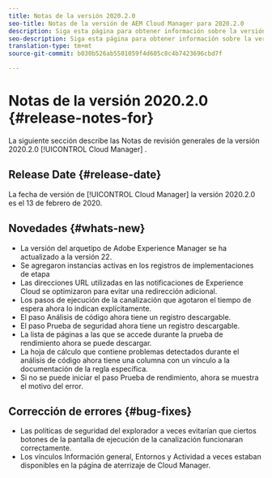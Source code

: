 ```yaml
---
title: Notas de la versión 2020.2.0
seo-title: Notas de la versión de AEM Cloud Manager para 2020.2.0
description: Siga esta página para obtener información sobre la versión 2020.2.0 de Cloud Manager
seo-description: Siga esta página para obtener información sobre la versión 2020.2.0 de AEM Cloud Manager
translation-type: tm+mt
source-git-commit: b030b526ab5501059f4d605c8c4b7423696cbd7f

---
```


# Notas de la versión 2020.2.0 {#release-notes-for}

La siguiente sección describe las Notas de revisión generales de la versión 2020.2.0 [!UICONTROL Cloud Manager] .

## Release Date {#release-date}

La fecha de versión de [!UICONTROL Cloud Manager] la versión 2020.2.0 es el 13 de febrero de 2020.

## Novedades {#whats-new}

* La versión del arquetipo de Adobe Experience Manager se ha actualizado a la versión 22.
* Se agregaron instancias activas en los registros de implementaciones de etapa
* Las direcciones URL utilizadas en las notificaciones de Experience Cloud se optimizaron para evitar una redirección adicional.
* Los pasos de ejecución de la canalización que agotaron el tiempo de espera ahora lo indican explícitamente.
* El paso Análisis de código ahora tiene un registro descargable.
* El paso Prueba de seguridad ahora tiene un registro descargable.
* La lista de páginas a las que se accede durante la prueba de rendimiento ahora se puede descargar.
* La hoja de cálculo que contiene problemas detectados durante el análisis de código ahora tiene una columna con un vínculo a la documentación de la regla específica.
* Si no se puede iniciar el paso Prueba de rendimiento, ahora se muestra el motivo del error.

## Corrección de errores {#bug-fixes}

* Las políticas de seguridad del explorador a veces evitarían que ciertos botones de la pantalla de ejecución de la canalización funcionaran correctamente.
* Los vínculos Información general, Entornos y Actividad a veces estaban disponibles en la página de aterrizaje de Cloud Manager.
